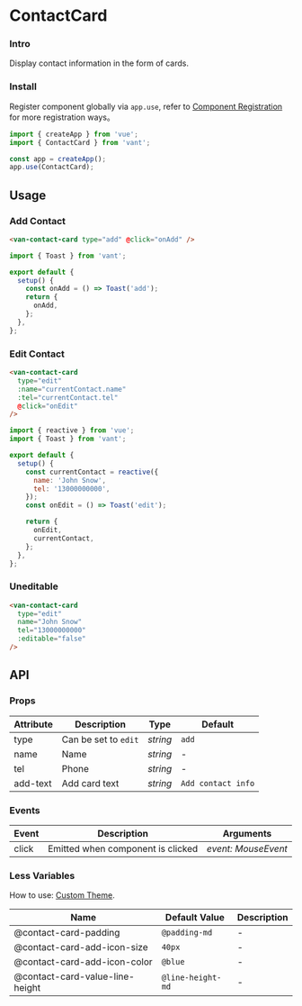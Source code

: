 # ContactCard

### Intro

Display contact information in the form of cards.

### Install

Register component globally via `app.use`, refer to [Component Registration](#/en-US/advanced-usage#zu-jian-zhu-ce) for more registration ways。

```js
import { createApp } from 'vue';
import { ContactCard } from 'vant';

const app = createApp();
app.use(ContactCard);
```

## Usage

### Add Contact

```html
<van-contact-card type="add" @click="onAdd" />
```

```js
import { Toast } from 'vant';

export default {
  setup() {
    const onAdd = () => Toast('add');
    return {
      onAdd,
    };
  },
};
```

### Edit Contact

```html
<van-contact-card
  type="edit"
  :name="currentContact.name"
  :tel="currentContact.tel"
  @click="onEdit"
/>
```

```js
import { reactive } from 'vue';
import { Toast } from 'vant';

export default {
  setup() {
    const currentContact = reactive({
      name: 'John Snow',
      tel: '13000000000',
    });
    const onEdit = () => Toast('edit');

    return {
      onEdit,
      currentContact,
    };
  },
};
```

### Uneditable

```html
<van-contact-card
  type="edit"
  name="John Snow"
  tel="13000000000"
  :editable="false"
/>
```

## API

### Props

| Attribute | Description          | Type     | Default            |
| --------- | -------------------- | -------- | ------------------ |
| type      | Can be set to `edit` | _string_ | `add`              |
| name      | Name                 | _string_ | -                  |
| tel       | Phone                | _string_ | -                  |
| add-text  | Add card text        | _string_ | `Add contact info` |

### Events

| Event | Description                       | Arguments           |
| ----- | --------------------------------- | ------------------- |
| click | Emitted when component is clicked | _event: MouseEvent_ |

### Less Variables

How to use: [Custom Theme](#/en-US/theme).

| Name                            | Default Value     | Description |
| ------------------------------- | ----------------- | ----------- |
| @contact-card-padding           | `@padding-md`     | -           |
| @contact-card-add-icon-size     | `40px`            | -           |
| @contact-card-add-icon-color    | `@blue`           | -           |
| @contact-card-value-line-height | `@line-height-md` | -           |
